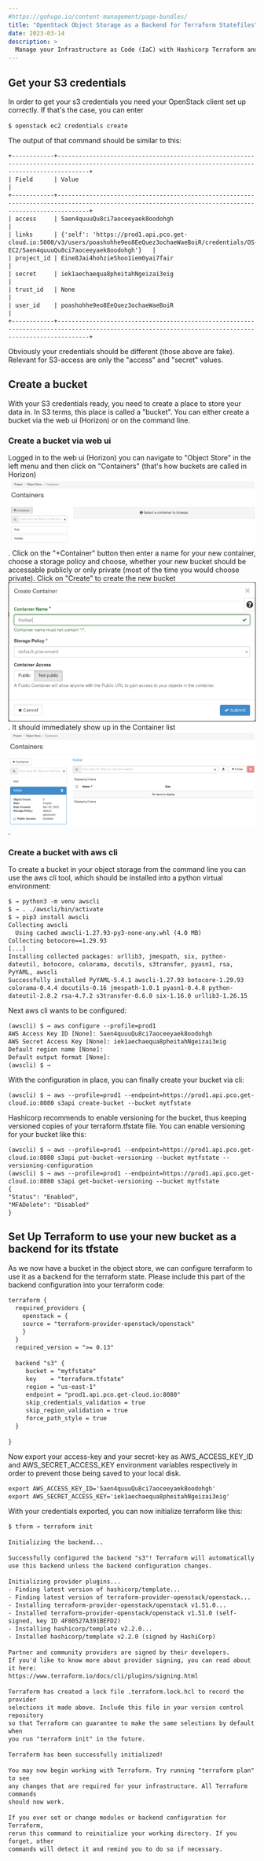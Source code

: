 ```yaml
---
#https://gohugo.io/content-management/page-bundles/
title: "OpenStack Object Storage as a Backend for Terraform Statefiles"
date: 2023-03-14
description: >
  Manage your Infrastructure as Code (IaC) with Hashicorp Terraform and use OpenStack Object Storage as a Backend
---
```


## Get your S3 credentials

In order to get your s3 credentials you need your OpenStack client set up correctly. If that's the case, you can enter

``$ openstack ec2 credentials create``

The output of that command should be similar to this:

    +------------+-----------------------------------------------------------------------------------------------------------------------------------------------------+
    | Field      | Value                                                                                                                                               |
    +------------+-----------------------------------------------------------------------------------------------------------------------------------------------------+
    | access     | 5aen4quuuQu8ci7aoceeyaek8oodohgh                                                                                                                    |
    | links      | {'self': 'https://prod1.api.pco.get-cloud.io:5000/v3/users/poashohhe9eo8EeQuez3ochaeWaeBoiR/credentials/OS-EC2/5aen4quuuQu8ci7aoceeyaek8oodohgh'}   |
    | project_id | Eine8Jai4hohzieShoo1iem0yai7fair                                                                                                                    |
    | secret     | iek1aechaequa8pheitahNgeizai3eig                                                                                                                    |
    | trust_id   | None                                                                                                                                                |
    | user_id    | poashohhe9eo8EeQuez3ochaeWaeBoiR                                                                                                                    |
    +------------+-----------------------------------------------------------------------------------------------------------------------------------------------------+

Obviously your credentials should be different (those above are fake). Relevant for S3-access are only the "access" and "secret" values. 

## Create a bucket

With your S3 credentials ready, you need to create a place to store your data in. In S3 terms, this place is called a "bucket". You can either create a bucket via the web ui (Horizon) or on the command line.

### Create a bucket via web ui

Logged in to the web ui (Horizon) you can navigate to "Object Store" in the left menu and then click on "Containers" (that's how buckets are called in Horizon) ![Screenshot of Container screen in Horizon](./container2.png). Click on the "+Container" button then enter a name for your new container, choose a storage policy and choose, whether your new bucket should be accessable publicly or only private (most of the time you would choose private). Click on "Create" to create the new bucket ![Screenshot of the Container create dialog in Horizon](./container1.png). It should immediately show up in the Container list ![Screenshot of the Container details screen in Horizon](./container3.png).



### Create a bucket with aws cli

To create a bucket in your object storage from the command line you can use the aws cli tool, which should be installed into a python virtual environment:

    $ → python3 -m venv awscli
    $ → . ./awscli/bin/activate
    $ → pip3 install awscli
    Collecting awscli
      Using cached awscli-1.27.93-py3-none-any.whl (4.0 MB)
    Collecting botocore==1.29.93
    [...]
    Installing collected packages: urllib3, jmespath, six, python-dateutil, botocore, colorama, docutils, s3transfer, pyasn1, rsa, PyYAML, awscli
    Successfully installed PyYAML-5.4.1 awscli-1.27.93 botocore-1.29.93 colorama-0.4.4 docutils-0.16 jmespath-1.0.1 pyasn1-0.4.8 python-dateutil-2.8.2 rsa-4.7.2 s3transfer-0.6.0 six-1.16.0 urllib3-1.26.15

Next aws cli wants to be configured:

    (awscli) $ → aws configure --profile=prod1
    AWS Access Key ID [None]: 5aen4quuuQu8ci7aoceeyaek8oodohgh
    AWS Secret Access Key [None]: iek1aechaequa8pheitahNgeizai3eig
    Default region name [None]: 
    Default output format [None]: 
    (awscli) $ → 

With the configuration in place, you can finally create your bucket via cli:

    (awscli) $ → aws --profile=prod1 --endpoint=https://prod1.api.pco.get-cloud.io:8080 s3api create-bucket --bucket mytfstate

Hashicorp recommends to enable versioning for the bucket, thus keeping versioned copies of your terraform.tfstate file. You can enable versioning for your bucket like this:

    (awscli) $ → aws --profile=prod1 --endpoint=https://prod1.api.pco.get-cloud.io:8080 s3api put-bucket-versioning --bucket mytfstate --versioning-configuration 
    (awscli) $ → aws --profile=prod1 --endpoint=https://prod1.api.pco.get-cloud.io:8080 s3api get-bucket-versioning --bucket mytfstate 
    {
    "Status": "Enabled",
    "MFADelete": "Disabled"
    }

## Set Up Terraform to use your new bucket as a backend for its tfstate

As we now have a bucket in the object store, we can configure terraform to use it as a backend for the terraform state.
Please include this part of the backend configuration into your terraform code: 

    terraform {
      required_providers {
        openstack = {
        source = "terraform-provider-openstack/openstack"
        }
      }
      required_version = ">= 0.13"
      
      backend "s3" {
         bucket = "mytfstate"
         key    = "terraform.tfstate"
         region = "us-east-1" 
         endpoint = "prod1.api.pco.get-cloud.io:8080"
         skip_credentials_validation = true
         skip_region_validation = true
         force_path_style = true
      }
    
    }
Now export your access-key and your secret-key as AWS_ACCESS_KEY_ID and AWS_SECRET_ACCESS_KEY environment variables respectively in order to prevent those being saved to your local disk.

    export AWS_ACCESS_KEY_ID='5aen4quuuQu8ci7aoceeyaek8oodohgh'
    export AWS_SECRET_ACCESS_KEY='iek1aechaequa8pheitahNgeizai3eig'

With your credentials exported, you can now initialize terraform like this:

    $ tform → terraform init
    
    Initializing the backend...
    
    Successfully configured the backend "s3"! Terraform will automatically
    use this backend unless the backend configuration changes.
    
    Initializing provider plugins...
    - Finding latest version of hashicorp/template...
    - Finding latest version of terraform-provider-openstack/openstack...
    - Installing terraform-provider-openstack/openstack v1.51.0...
    - Installed terraform-provider-openstack/openstack v1.51.0 (self-signed, key ID 4F80527A391BEFD2)
    - Installing hashicorp/template v2.2.0...
    - Installed hashicorp/template v2.2.0 (signed by HashiCorp)
    
    Partner and community providers are signed by their developers.
    If you'd like to know more about provider signing, you can read about it here:
    https://www.terraform.io/docs/cli/plugins/signing.html
    
    Terraform has created a lock file .terraform.lock.hcl to record the provider
    selections it made above. Include this file in your version control repository
    so that Terraform can guarantee to make the same selections by default when
    you run "terraform init" in the future.
    
    Terraform has been successfully initialized!
    
    You may now begin working with Terraform. Try running "terraform plan" to see
    any changes that are required for your infrastructure. All Terraform commands
    should now work.
    
    If you ever set or change modules or backend configuration for Terraform,
    rerun this command to reinitialize your working directory. If you forget, other
    commands will detect it and remind you to do so if necessary.

